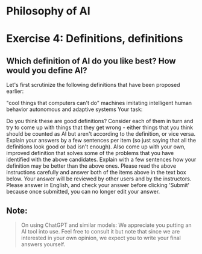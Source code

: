 # Philosophy of AI

# Exercise 4: Definitions, definitions

## Which definition of AI do you like best? How would you define AI?

Let's first scrutinize the following definitions that have been proposed earlier:

"cool things that computers can't do"
machines imitating intelligent human behavior
autonomous and adaptive systems
Your task:

Do you think these are good definitions? Consider each of them in turn and try to come up with things that they get wrong - either things that you think should be counted as AI but aren't according to the definition, or vice versa. Explain your answers by a few sentences per item (so just saying that all the definitions look good or bad isn't enough).
Also come up with your own, improved definition that solves some of the problems that you have identified with the above candidates. Explain with a few sentences how your definition may be better than the above ones.
Please read the above instructions carefully and answer both of the items above in the text box below. Your answer will be reviewed by other users and by the instructors. Please answer in English, and check your answer before clicking 'Submit' because once submitted, you can no longer edit your answer.

## Note: 
> On using ChatGPT and similar models: We appreciate you putting an AI tool into use. Feel free to consult it but note that since we are interested in your own opinion, we expect you to write your final answers yourself.
